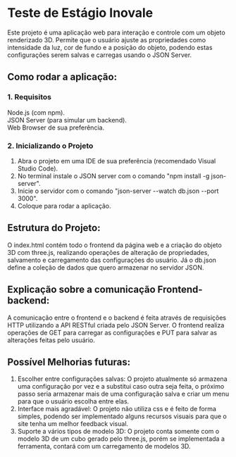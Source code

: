 # Teste de Estágio Inovale

Este projeto é uma aplicação web para interação e controle com um objeto renderizado 3D. Permite que o usuário ajuste as propriedades como intensidade da luz, cor de fundo e a posição do objeto, podendo estas configurações serem salvas e carregas usando o JSON Server.

## Como rodar a aplicação:

### 1. Requisitos
Node.js (com npm).  
JSON Server (para simular um backend).  
Web Browser de sua preferência.

### 2. Inicializando o Projeto

1. Abra o projeto em uma IDE de sua preferência (recomendado Visual Studio Code).  
2. No terminal instale o JSON server com o comando "npm install -g json-server".  
3. Inicie o servidor com o comando "json-server --watch db.json --port 3000".  
4. Coloque para rodar a aplicação.

## Estrutura do Projeto:
O index.html contém todo o frontend da página web e a criação do objeto 3D com three.js, realizando operações de alteração de propriedades, salvamento e carregamento das configurações do usuário. Já o db.json define a coleção de dados que quero armazenar no servidor JSON.

## Explicação sobre a comunicação Frontend-backend:
A comunicação entre o frontend e o backend é feita através de requisições HTTP utilizando a API RESTful criada pelo JSON Server. O frontend realiza operações de GET para carregar as configurações e PUT para salvar as alterações feitas pelo usuário.

## Possível Melhorias futuras:
1. Escolher entre configurações salvas: O projeto atualmente só armazena uma configuração por vez e a substitui caso outra seja feita, o próximo passo seria armazenar mais de uma configuração salva e criar um menu para que o usuário escolha entre elas.  
2. Interface mais agradável: O projeto não utiliza css e é feito de forma simples, podendo ser implementado alguns recursos visuais para que o site tenha um melhor feedback visual.  
3. Suporte a vários tipos de modelo 3D: O projeto conta somente com o modelo 3D de um cubo gerado pelo three.js, porém se implementada a ferramenta, contará com um carregamento de modelos 3D.
